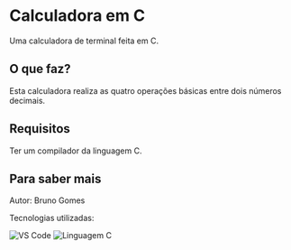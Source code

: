 # Calculadora em C
Uma calculadora de terminal feita em C.

## O que faz?

Esta calculadora realiza as quatro operações básicas entre dois números decimais.

## Requisitos

Ter um compilador da linguagem C.

## Para saber mais

Autor: Bruno Gomes

Tecnologias utilizadas:

![VS Code](https://camo.githubusercontent.com/97e77bb8ef2cb06bce18bd7d7979c4f9a1578e16c68c029908d6e04d14d6086e/68747470733a2f2f696d672e736869656c64732e696f2f62616467652f56697375616c5f53747564696f5f436f64652d3030373844343f7374796c653d666f722d7468652d6261646765266c6f676f3d76697375616c25323073747564696f253230636f6465266c6f676f436f6c6f723d7768697465)
![Linguagem C](https://img.shields.io/badge/C-00599C?style=for-the-badge&logo=c&logoColor=white)